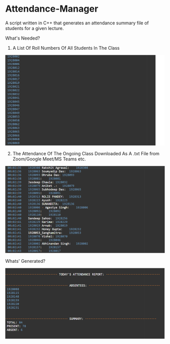 # Attendance-Manager
A script written in C++ that generates an attendance summary file of students for a given lecture.

What's Needed?
1) A List Of Roll Numbers Of All Students In The Class

![alt text](https://github.com/dishanp/Attendance-Manager/blob/main/all.png)


2) The Attendance Of The Ongoing Class Downloaded As A .txt File from Zoom/Google Meet/MS Teams etc.

![alt text](https://github.com/dishanp/Attendance-Manager/blob/main/Zoom%20Sheet.png)


Whats' Generated?


![alt text](https://github.com/dishanp/Attendance-Manager/blob/main/Attendance%20Report.png)
